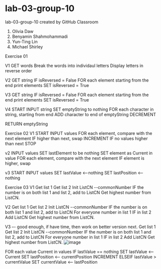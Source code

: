 # lab-03-group-10
lab-03-group-10 created by GitHub Classroom

1. Olivia Daw
2. Benyamin Shahmohammadi
3. Yun-Ting Lin
4. Michael Shirley


Exercise 01

V1
GET words
Break the words into individaul letters
Display letters in reverse order

V2
GET string
IF isReversed = False
FOR each element
 starting from the end
 print elements
 SET isReversed = True
 
 V3
 GET string
IF isReversed = False
FOR each element
 starting from the end
 print elements
 SET isReversed = True
 
 V4
START
INPUT string
SET emptyString to nothing
FOR each character in string, starting from end
ADD character to end of emptyString
DECREMENT

RETURN emptyString

Exercise 02
V1
START
INPUT values 
FOR each element, compare with the next element 
IF higher than next, swap 
INCREMENT
IF no values higher than next
STOP 

v2
INPUT values
SET lastElement to be nothing
SET element as Current in value
FOR each element, compare with the next element
IF element is higher, swap

v3
START 
INPUT values
SET lastValue <--nothing
SET lastPosition <-- nothing

Exercise 03
V1
Get list 1
Get list 2
Init ListCN --commonNumber
IF the number is on both list 1 and list 2, add to ListCN
Get highest number from ListCN.

V2
Get list 1
Get list 2
Init ListCN --commonNumber
IF the number is on both list 1 and list 2, add to ListCN
For everyone number in list 1
IF in list 2
Add ListCN
Get highest number from ListCN.

V3 –- good enough, if have time, then work on better version next.
Get list 1
Get list 2
Init ListCN --commonNumber
IF the number is on both list 1 and list 2, add to ListCN
For everyone number in list 1
IF in list 2
Add ListCN
Get highest number from ListCN.
![image](https://user-images.githubusercontent.com/79881062/111242289-bdda0b80-8663-11eb-8954-4ce99ed8638c.png)


FOR each value Current in values
	IF lastValue == nothing
		SET lastValue <-- Current
		SET lastPosition <-- currentPosition
		INCREMENT
                ELSEIF lastValue > currentValue
		SET currentValue <-- lastPosition


